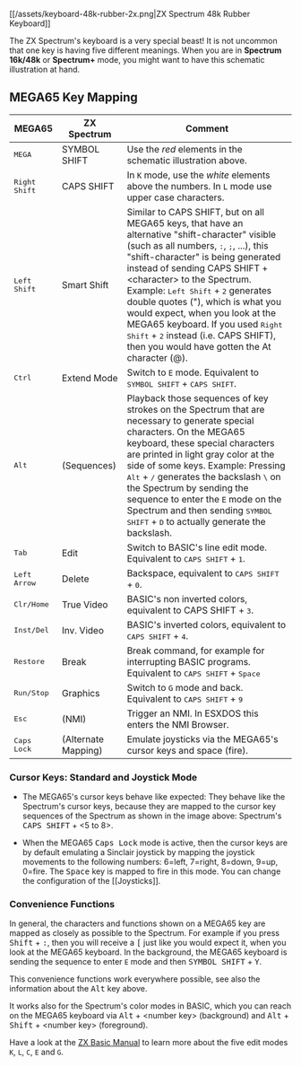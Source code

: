 [[/assets/keyboard-48k-rubber-2x.png|ZX Spectrum 48k Rubber Keyboard]]

The ZX Spectrum's keyboard is a very special beast! It is not uncommon that one key is having five different meanings. When you are in **Spectrum 16k/48k** or **Spectrum+** mode, you might want to have this schematic illustration at hand.

## MEGA65 Key Mapping

| MEGA65                  | ZX Spectrum         | Comment
|-------------------------|---------------------|------------------------------------------------------------------
| <kbd>MEGA</kbd>         | SYMBOL SHIFT        | Use the *red* elements in the schematic illustration above.
| <kbd>Right Shift</kbd>  | CAPS SHIFT          | In `K` mode, use the *white* elements above the numbers. In `L` mode use upper case characters.
| <kbd>Left Shift</kbd>   | Smart Shift         | Similar to CAPS SHIFT, but on all MEGA65 keys, that have an alternative "shift-character" visible (such as all numbers, <kbd>:</kbd>, <kbd>;</kbd>, ...), this "shift-character" is being generated instead of sending CAPS SHIFT + \<character\> to the Spectrum. Example: <kbd>Left Shift</kbd> + <kbd>2</kbd> generates double quotes ("), which is what you would expect, when you look at the MEGA65 keyboard. If you used <kbd>Right Shift</kbd> + <kbd>2</kbd> instead (i.e. CAPS SHIFT), then you would have gotten the At character (@).
| <kbd>Ctrl</kbd>         | Extend Mode         | Switch to `E` mode. Equivalent to <kbd>SYMBOL SHIFT</kbd> + <kbd>CAPS SHIFT</kbd>.
| <kbd>Alt</kbd>          | (Sequences)         | Playback those sequences of key strokes on the Spectrum that are necessary to generate special characters. On the MEGA65 keyboard, these special characters are printed in light gray color at the side of some keys. Example: Pressing <kbd>Alt</kbd> + <kbd>/</kbd> generates the backslash `\` on the Spectrum by sending the sequence to enter the `E` mode on the Spectrum and then sending <kbd>SYMBOL SHIFT</kbd> + <kbd>D</kbd> to actually generate the backslash.
| <kbd>Tab</kbd>          | Edit                | Switch to BASIC's line edit mode. Equivalent to <kbd>CAPS SHIFT</kbd> + <kbd>1</kbd>.
| <kbd>Left Arrow</kbd>   | Delete              | Backspace, equivalent to <kbd>CAPS SHIFT</kbd> + <kbd>0</kbd>.
| <kbd>Clr/Home</kbd>     | True Video          | BASIC's non inverted colors, equivalent to <kdb>CAPS SHIFT</kbd> + <kbd>3</kbd>.
| <kbd>Inst/Del</kbd>     | Inv. Video          | BASIC's inverted colors, equivalent to <kbd>CAPS SHIFT</kbd> + <kbd>4</kbd>.
| <kbd>Restore</kbd>      | Break               | Break command, for example for interrupting BASIC programs. Equivalent to <kbd>CAPS SHIFT</kbd> + <kbd>Space</kbd>
| <kbd>Run/Stop</kbd>     | Graphics            | Switch to `G` mode and back. Equivalent to <kbd>CAPS SHIFT</kbd> + <kbd>9</kbd>
| <kbd>Esc</kbd>          | (NMI)               | Trigger an NMI. In ESXDOS this enters the NMI Browser.
| <kbd>Caps Lock</kbd>    | (Alternate Mapping) | Emulate joysticks via the MEGA65's cursor keys and space (fire).

### Cursor Keys: Standard and Joystick Mode

* The MEGA65's cursor keys behave like expected: They behave like the Spectrum's cursor keys, because they are mapped to the cursor key sequences of the Spectrum as shown in the image above: Spectrum's <kbd>CAPS SHIFT</kbd> + \<5 to 8\>. 

* When the MEGA65 <kbd>Caps Lock</kbd> mode is active, then the cursor keys are by default emulating a Sinclair joystick by mapping the joystick movements to the following numbers: 6=left, 7=right, 8=down, 9=up, 0=fire. The <kbd>Space</kbd> key is mapped to fire in this mode. You can change the configuration of the [[Joysticks]].

### Convenience Functions

In general, the characters and functions shown on a MEGA65 key are mapped as closely as possible to the Spectrum. For example if you press <kbd>Shift</kbd> + <kbd>:</kbd>, then you will receive a <kbd>[</kbd> just like you would expect it, when you look at the MEGA65 keyboard. In the background, the MEGA65 keyboard is sending the sequence to enter `E` mode and then <kbd>SYMBOL SHIFT</kbd> + <kbd>Y</kbd>.

This convenience functions work everywhere possible, see also the information about the <kbd>Alt</kbd> key above.

It works also for the Spectrum's color modes in BASIC, which you can reach on the MEGA65 keyboard via <kbd>Alt</kbd> + \<number key\> (background) and <kbd>Alt</kbd> + <kbd>Shift</kbd> + \<number key\> (foreground).

Have a look at the [ZX Basic Manual](https://worldofspectrum.org/ZXBasicManual/zxmanchap1.html) to learn more about the five edit modes `K`, `L`, `C`, `E` and `G`.